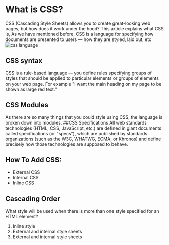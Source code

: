 # What is CSS?

CSS (Cascading Style Sheets) allows you to create great-looking web pages, but how does it work under the hood? This article explains what CSS is,
As we have mentioned before, CSS is a language for specifying how documents are presented to users — how they are styled, laid out, etc
![css language](https://upload.wikimedia.org/wikipedia/commons/thumb/3/3d/CSS.3.svg/1200px-CSS.3.svg.png)
## CSS syntax
CSS is a rule-based language — you define rules specifying groups of styles that should be applied to particular elements or groups of elements on your web page. For example "I want the main heading on my page to be shown as large red text."
## CSS Modules
As there are so many things that you could style using CSS, the language is broken down into modules.
##CSS Specifications
All web standards technologies (HTML, CSS, JavaScript, etc.) are defined in giant documents called specifications (or "specs"), which are published by standards organizations (such as the W3C, WHATWG, ECMA, or Khronos) and define precisely how those technologies are supposed to behave.
## How To Add CSS:
- External CSS
- Internal CSS
- Inline CSS

## Cascading Order
What style will be used when there is more than one style specified for an HTML element?
1. Inline style
2. External and internal style sheets
3. External and internal style sheets 


